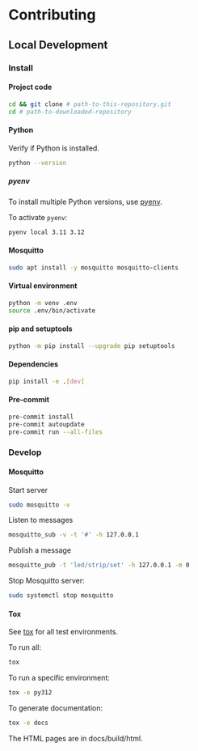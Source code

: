 # Contributing
## Local Development
### Install
#### Project code
```sh
cd && git clone # path-to-this-repository.git
cd # path-to-downloaded-repository
```

#### Python
Verify if Python is installed.
```sh
python --version
```

##### pyenv
To install multiple Python versions, use [pyenv](https://github.com/pyenv/pyenv).

To activate `pyenv`:
```sh
pyenv local 3.11 3.12
```

#### Mosquitto
```sh
sudo apt install -y mosquitto mosquitto-clients
```

#### Virtual environment
```sh
python -m venv .env
source .env/bin/activate
```

#### pip and setuptools
```sh
python -m pip install --upgrade pip setuptools
```

#### Dependencies
```sh
pip install -e .[dev]
```

#### Pre-commit
```sh
pre-commit install
pre-commit autoupdate
pre-commit run --all-files
```

### Develop
#### Mosquitto
Start server
```sh
sudo mosquitto -v
```

Listen to messages
```sh
mosquitto_sub -v -t '#' -h 127.0.0.1
```

Publish a message
```sh
mosquitto_pub -t 'led/strip/set' -h 127.0.0.1 -m 0
```

Stop Mosquitto server:
```sh
sudo systemctl stop mosquitto
```

#### Tox
See [tox](pyproject.toml) for all test environments.

To run all:
```sh
tox
```

To run a specific environment:
```sh
tox -e py312
```

To generate documentation:
```sh
tox -e docs
```
The HTML pages are in docs/build/html.
